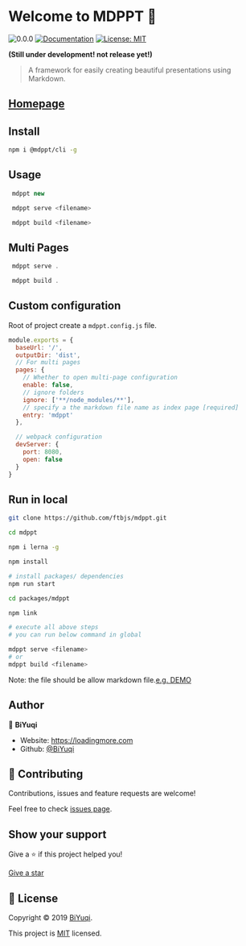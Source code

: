 # Welcome to MDPPT 👋
![0.0.0](https://img.shields.io/badge/version-0.0.0-blue.svg?cacheSeconds=2592000) [![Documentation](https://img.shields.io/badge/documentation-yes-brightgreen.svg)]( ) [![License: MIT](https://img.shields.io/badge/License-MIT-yellow.svg)](https://github.com/ftbjs/mdppt/blob/master/LICENSE)

**(Still under development! not release yet!)**
> A framework for easily creating beautiful presentations using Markdown.

## [Homepage](https://github.com/ftbjs/mdppt)


## Install

```sh
npm i @mdppt/cli -g
```

## Usage

```js
 mdppt new

 mdppt serve <filename>

 mdppt build <filename>
```

## Multi Pages

```js
 mdppt serve .

 mdppt build .
```

## Custom configuration

Root of project create a `mdppt.config.js` file.

```js
module.exports = {
  baseUrl: '/',
  outputDir: 'dist',
  // For multi pages
  pages: {
    // Whether to open multi-page configuration
    enable: false,
    // ignore folders
    ignore: ['**/node_modules/**'],
    // specify a the markdown file name as index page [required]
    entry: 'mdppt'
  },

  // webpack configuration
  devServer: {
    port: 8080,
    open: false
  }
}
```

## Run in local
```sh
git clone https://github.com/ftbjs/mdppt.git

cd mdppt

npm i lerna -g

npm install

# install packages/ dependencies
npm run start

cd packages/mdppt

npm link

# execute all above steps
# you can run below command in global

mdppt serve <filename>
# or
mdppt build <filename>
```
Note: the file should be allow markdown file.[e.g. DEMO](https://raw.githubusercontent.com/ftbjs/mdppt/master/mdppt.md)

## Author

👤 **BiYuqi**

* Website: https://loadingmore.com
* Github: [@BiYuqi](https://github.com/BiYuqi)

## 🤝 Contributing

Contributions, issues and feature requests are welcome!

Feel free to check [issues page](https://github.com/ftbjs/mdppt/issues).

## Show your support

Give a ⭐️ if this project helped you!

[Give a star](https://github.com/ftbjs/mdppt/stargazers)


## 📝 License

Copyright © 2019 [BiYuqi](https://github.com/BiYuqi).

This project is [MIT](https://github.com/ftbjs/mdppt/blob/master/LICENSE) licensed.